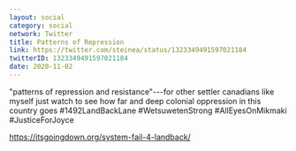 ```yaml
---
layout: social
category: social
network: Twitter
title: Patterns of Repression
link: https://twitter.com/steinea/status/1323349491597021184
twitterID: 1323349491597021184
date: 2020-11-02
---
```


"patterns of repression and resistance"---for other settler canadians like myself just watch to see how far and deep colonial oppression in this country goes #1492LandBackLane #WetsuwetenStrong #AllEyesOnMikmaki #JusticeForJoyce

<https://itsgoingdown.org/system-fail-4-landback/>
